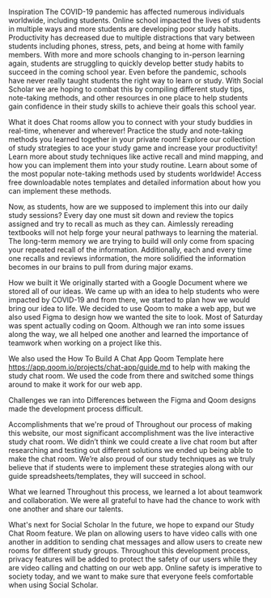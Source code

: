 Inspiration
The COVID-19 pandemic has affected numerous individuals worldwide, including students. Online school impacted the lives of students in multiple ways and more students are developing poor study habits. Productivity has decreased due to multiple distractions that vary between students including phones, stress, pets, and being at home with family members. With more and more schools changing to in-person learning again, students are struggling to quickly develop better study habits to succeed in the coming school year. Even before the pandemic, schools have never really taught students the right way to learn or study. With Social Scholar we are hoping to combat this by compiling different study tips, note-taking methods, and other resources in one place to help students gain confidence in their study skills to achieve their goals this school year.

What it does
Chat rooms allow you to connect with your study buddies in real-time, whenever and wherever! Practice the study and note-taking methods you learned together in your private room! Explore our collection of study strategies to ace your study game and increase your productivity! Learn more about study techniques like active recall and mind mapping, and how you can implement them into your study routine. Learn about some of the most popular note-taking methods used by students worldwide! Access free downloadable notes templates and detailed information about how you can implement these methods.

Now, as students, how are we supposed to implement this into our daily study sessions? Every day one must sit down and review the topics assigned and try to recall as much as they can. Aimlessly rereading textbooks will not help forge your neural pathways to learning the material. The long-term memory we are trying to build will only come from spacing your repeated recall of the information. Additionally, each and every time one recalls and reviews information, the more solidified the information becomes in our brains to pull from during major exams.

How we built it
We originally started with a Google Document where we stored all of our ideas. We came up with an idea to help students who were impacted by COVID-19 and from there, we started to plan how we would bring our idea to life. We decided to use Qoom to make a web app, but we also used Figma to design how we wanted the site to look. Most of Saturday was spent actually coding on Qoom. Although we ran into some issues along the way, we all helped one another and learned the importance of teamwork when working on a project like this.

We also used the How To Build A Chat App Qoom Template here https://app.qoom.io/projects/chat-app/guide.md to help with making the study chat room. We used the code from there and switched some things around to make it work for our web app.

Challenges we ran into
Differences between the Figma and Qoom designs made the development process difficult.

Accomplishments that we're proud of
Throughout our process of making this website, our most significant accomplishment was the live interactive study chat room. We didn’t think we could create a live chat room but after researching and testing out different solutions we ended up being able to make the chat room. We’re also proud of our study techniques as we truly believe that if students were to implement these strategies along with our guide spreadsheets/templates, they will succeed in school.

What we learned
Throughout this process, we learned a lot about teamwork and collaboration. We were all grateful to have had the chance to work with one another and share our talents.

What's next for Social Scholar
In the future, we hope to expand our Study Chat Room feature. We plan on allowing users to have video calls with one another in addition to sending chat messages and allow users to create new rooms for different study groups. Throughout this development process, privacy features will be added to protect the safety of our users while they are video calling and chatting on our web app. Online safety is imperative to society today, and we want to make sure that everyone feels comfortable when using Social Scholar.
